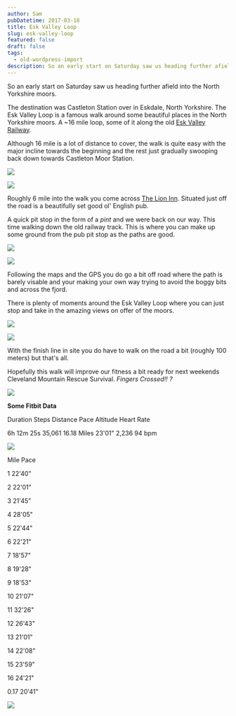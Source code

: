 ```yaml
---
author: Sam
pubDatetime: 2017-03-18
title: Esk Valley Loop
slug: esk-valley-loop
featured: false
draft: false
tags:
  - old-wordpress-import
description: So an early start on Saturday saw us heading further afield into the North Yorkshire moors
---
```


So an early start on Saturday saw us heading further afield into the North Yorkshire moors. 

The destination was Castleton Station over in Eskdale, North Yorkshire. The Esk Valley Loop is a famous walk around some beautiful places in the North Yorkshire moors. A ~16 mile loop, some of it along the old [Esk Valley Railway](http://www.eskvalleyrailway.co.uk/). 

Although 16 mile is a lot of distance to cover, the walk is quite easy with the major incline towards the beginning and the rest just gradually swooping back down towards Castleton Moor Station. ﻿

![](https://blog.bonxy.net/wp-content/uploads/2017/03/img_7514-1024x768.jpg)

![](https://blog.bonxy.net/wp-content/uploads/2017/03/img_7512-1024x768.jpg)

Roughly 6 mile into the walk you come across [The Lion Inn](http://www.lionblakey.co.uk/). Situated just off the road is a beautifully set good ol' English pub.

A quick pit stop in the form of a *pint* and we were back on our way. This time walking down the old railway track. This is where you can make up some ground from the pub pit stop as the paths are good. 

![](https://blog.bonxy.net/wp-content/uploads/2017/03/img_7511-1024x768.jpg)

![](https://blog.bonxy.net/wp-content/uploads/2017/03/img_7515-1024x768.jpg)

Following the maps and the GPS you do go a bit off road where the path is barely visable and your making your own way trying to avoid the boggy bits and across the fjord. 

There is plenty of moments around the Esk Valley Loop where you can just stop and take in the amazing views on offer of the moors. 

![](https://blog.bonxy.net/wp-content/uploads/2017/03/img_7510-1024x768.jpg)

![](https://blog.bonxy.net/wp-content/uploads/2017/03/img_7518-1024x768.jpg)

With the finish line in site you do have to walk on the road a bit (roughly 100 meters) but that's all. 

Hopefully this walk will improve our fitness a bit ready for next weekends Cleveland Mountain Rescue Survival. *Fingers Crossed!! ?*

![](https://blog.bonxy.net/wp-content/uploads/2017/03/img_7516-1024x768.jpg)

**Some Fitbit Data**

Duration
Steps
Distance
Pace
Altitude
Heart Rate

6h 12m 25s
35,061
16.18 Miles
23'01"
2,236
94 bpm

![](https://blog.bonxy.net/wp-content/uploads/2017/03/Screenshot-2017-03-18-at-23.38.31-1024x526.png)

Mile
Pace

1
22'40"

2
22'01"

3
21'45"

4
28'05"

5
22'44"

6
22'21"

7
18'57"

8
19'28"

9
18'53"

10
21'07"

11
32'26"

12
26'43"

13
21'01"

14
22'08"

15
23'59"

16
24'21"

0.17
20'41"

![](https://blog.bonxy.net/wp-content/uploads/2017/03/Screenshot-2017-03-18-at-23.37.39-1024x530.png)